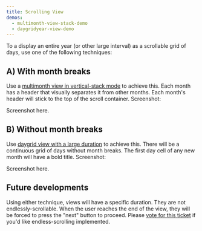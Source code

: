 ```yaml
---
title: Scrolling View
demos:
  - multimonth-view-stack-demo
  - daygridyear-view-demo
---
```


To a display an entire year (or other large interval) as a scrollable grid of days, use one of the following techniques:


<h2 id='multimonth'>A) With month breaks</h2>

Use a [multimonth view in vertical-stack mode](multimonth-view#vertical-stack) to achieve this. Each month has a header that visually separates it from other months. Each month's header will stick to the top of the scroll container. Screenshot:

Screenshot here.


<h2 id='daygrid'>B) Without month breaks</h2>

Use [daygrid view with a large duration](daygrid-view#large-duration) to achieve this. There will be a continuous grid of days without month breaks. The first day cell of any new month will have a bold title. Screenshot:

Screenshot here.


<h2>Future developments</h2>

Using either technique, views will have a specific duration. They are not endlessly-scrollable. When the user reaches the end of the view, they will be forced to press the "next" button to proceed. Please [vote for this ticket](https://github.com/fullcalendar/fullcalendar/issues/2276) if you'd like endless-scrolling implemented.
